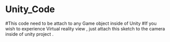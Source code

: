 # Unity_Code
#This code need to be attach to any Game object inside of Unity 
#If you wish to experience Virtual reality view , just attach this sketch to the camera inside of unity project .
